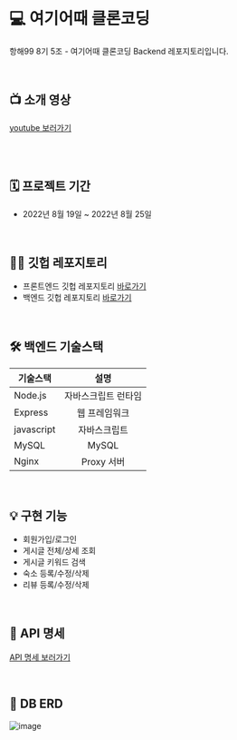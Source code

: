 # 💻 여기어때 클론코딩
항해99 8기 5조 - 여기어때 클론코딩 Backend 레포지토리입니다.

<br>

## 📺 소개 영상  
[youtube 보러가기](https://www.youtube.com/watch?v=Imos1YdaPDA)

<br>


<br> 

## 🗓 프로젝트 기간

- 2022년 8월 19일 ~ 2022년 8월 25일

<br>

## 🧑‍💻 깃헙 레포지토리

- 프론트엔드 깃헙 레포지토리 [바로가기](https://github.com/HangHae99-week7-clone/Frontend)  
- 백엔드 깃헙 레포지토리 [바로가기](https://github.com/HangHae99-week7-clone/Backend)

<br>

## 🛠 백엔드 기술스택

기술스택 | 설명
---|:---:
Node.js | 자바스크립트 런타임
Express | 웹 프레임워크
javascript | 자바스크립트
MySQL | MySQL
Nginx | Proxy 서버

<br>

## 💡 구현 기능
- 회원가입/로그인  
- 게시글 전체/상세 조회  
- 게시글 키워드 검색  
- 숙소 등록/수정/삭제  
- 리뷰 등록/수정/삭제  


<br>

## 📂 API 명세 
[API 명세 보러가기](https://speckle-fold-197.notion.site/dfd4ff3668554ab9abfc05806d9ef46b?v=c68e9a7b73374a6bada0bec5923ffb97)

<br>

## 📂 DB ERD

![image](https://user-images.githubusercontent.com/58474431/185744241-4f266ee7-538f-4485-a1f7-8b7bff773f9e.png)
